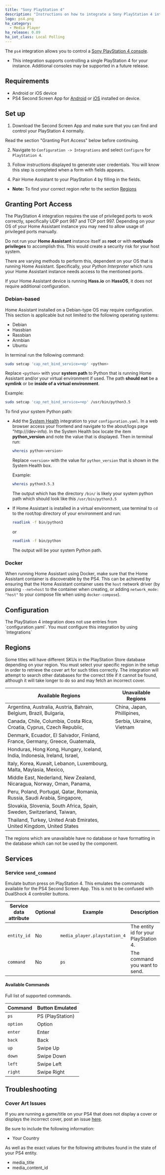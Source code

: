 ```yaml
---
title: "Sony PlayStation 4"
description: "Instructions on how to integrate a Sony PlayStation 4 into Home Assistant."
logo: ps4.png
ha_category:
  - Media Player
ha_release: 0.89
ha_iot_class: Local Polling
---
```


The `ps4` integration allows you to control a
[Sony PlayStation 4 console](https://www.playstation.com/en-us/explore/ps4/).

- This integration supports controlling a single PlayStation 4 for your instance. Additional consoles may be supported in a future release.

## Requirements

- Android or iOS device
- PS4 Second Screen App for [Android](https://play.google.com/store/apps/details?id=com.playstation.mobile2ndscreen&hl=en_US) or [iOS](https://itunes.apple.com/us/app/ps4-second-screen/id1201372796?mt=8) installed on device.

## Set up

1. Download the Second Screen App and make sure that you can find and control your PlayStation 4 normally.

<p class='note'>
  Read the section "Granting Port Access" below before continuing.
</p>

2. Navigate to `Configuration -> Integrations` and select `Configure` for `PlayStation 4`.

3. Follow instructions displayed to generate user credentials. You will know this step is completed when a form with fields appears.

4. Pair Home Assistant to your PlayStation 4 by filling in the fields.
- **Note:** To find your correct region refer to the section [Regions](#regions)

## Granting Port Access

The PlayStation 4 integration requires the use of privileged ports to work correctly, specifically UDP port 987 and TCP port 997. Depending on your OS of your Home Assistant instance you may need to allow usage of privileged ports manually.

<p class='note warning'>
  Do not run your <b>Home Assistant</b> instance itself as <b>root</b> or with <b>root/sudo privileges</b> to accomplish this. This would create a security risk for your host system.
</p>

There are varying methods to perform this, dependent on your OS that is running Home Assistant. Specifically, your *Python Interpreter* which runs your Home Assistant instance needs access to the mentioned ports.

<p class='note'>
  If your Home Assistant device is running <b>Hass.io</b> on <b>HassOS</b>, it does not require additional configuration.
</p>

### Debian-based
Home Assistant installed on a Debian-type OS may require configuration. This section is applicable but not limited to the following operating systems:

- Debian
- Hassbian
- Rassbian
- Armbian
- Ubuntu

In terminal run the following command:

```bash
sudo setcap 'cap_net_bind_service=+ep' <python>
```

Replace `<python>` with your **system path** to Python that is running Home Assistant and/or your virtual environment if used. The path **should not** be a **symlink** or be **inside of a virtual environment**.

Example:
```bash
sudo setcap 'cap_net_bind_service=+ep' /usr/bin/python3.5
```

To find your system Python path:

- Add the [System Health](/components/system_health/) integration to your `configuration.yaml`. In a web browser access your frontend and navigate to the about/logs page "http://<yourhomeassistanturl>/dev-info). In the System Health box locate the item **python_version** and note the value that is displayed. Then in terminal run:

  ```bash
  whereis python<version>
  ```

  Replace `<version>` with the value for `python_version` that is shown in the System Health box.

  Example:
  ```bash
  whereis python3.5.3
  ```

  The output which has the directory `/bin/` is likely your system python path which should look like this `/usr/bin/python3.5`

- If Home Assistant is installed in a virtual environment, use terminal to `cd` to the root/top directory of your environment and run:

  ```bash
  readlink -f bin/python3
  ```
  or
  ```bash
  readlink -f bin/python
  ```

  The output will be your system Python path.

### Docker

When running Home Assistant using Docker, make sure that the Home Assistant container is discoverable by the PS4. This can be achieved by ensuring that the Home Assistant container uses the `host` network driver (by passing `--net=host` to the container when creating, or adding `network_mode: "host"` to your compose file when using `docker-compose`).

## Configuration

<p class='note'>
  The PlayStation 4 integration does not use entries from `configuration.yaml`. You must configure this integration by using `Integrations`
</p>

## Regions

Some titles will have different SKUs in the PlayStation Store database depending on your region. You must select your specific region in the setup in order to retrieve the cover art for such titles correctly. The integration will attempt to search other databases for the correct title if it cannot be found, although it will take longer to do so and may fetch an incorrect cover.

|  Available Regions                                                          | Unavailable Regions        |
| --------------------------------------------------------------------------- | -------------------------- |
| Argentina, Australia, Austria, Bahrain, Belgium, Brazil, Bulgaria,          | China, Japan, Phillipines, |
| Canada, Chile, Columbia, Costa Rica, Croatia, Cyprus, Czech Republic,       | Serbia, Ukraine, Vietnam   |
| Denmark, Ecuador, El Salvador, Finland, France, Germany, Greece, Guatemala, |                            |
| Honduras, Hong Kong, Hungary, Iceland, India, Indonesia, Ireland, Israel,   |                            |
| Italy, Korea, Kuwait, Lebanon, Luxembourg, Malta, Maylasia, Mexico,         |                            |
| Middle East, Nederland, New Zealand, Nicaragua, Norway, Oman, Panama,       |                            |
| Peru, Poland, Portugal, Qatar, Romania, Russia, Saudi Arabia, Singapore,    |                            |
| Slovakia, Slovenia, South Africa, Spain, Sweden, Switzerland, Taiwan,       |                            |
| Thailand, Turkey, United Arab Emirates, United Kingdom, United States       |                            |


<p class='note'>
  The regions which are unavailable have no database or have formatting in the database which can not be used by the component.
</p>

## Services

### Service `send_command`

Emulate button press on PlayStation 4. This emulates the commands available for the PS4 Second Screen App. This is not to be confused with DualShock 4 controller buttons.

| Service data attribute | Optional | Example                      | Description                           |
| ---------------------- | -------- | ---------------------------- | ------------------------------------- |
| `entity_id`            | No       | `media_player.playstation_4` | The entity id for your PlayStation 4. |
| `command`              | No       | `ps`                         | The command you want to send.         |

#### Available Commands

Full list of supported commands.

| Command  | Button Emulated  |
| -------- | ---------------- |
| `ps`     | PS (PlayStation) |
| `option` | Option           |
| `enter`  | Enter            |
| `back`   | Back             |
| `up`     | Swipe Up         |
| `down`   | Swipe Down       |
| `left`   | Swipe Left       |
| `right`  | Swipe Right      |

## Troubleshooting

### Cover Art Issues
If you are running a game/title on your PS4 that does not display a cover or displays the incorrect cover, post an issue [here](https://github.com/ktnrg45/pyps4-homeassistant/issues).

Be sure to include the following information:
- Your Country

As well as the exact values for the following attributes found in the state of your PS4 entity.
- media_title
- media_content_id
